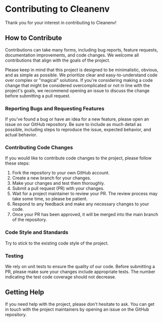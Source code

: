 # Contributing to Cleanenv

Thank you for your interest in contributing to Cleanenv!

## How to Contribute

Contributions can take many forms, including bug reports, feature requests, documentation improvements, and code changes. We welcome all contributions that align with the goals of the project.

Please keep in mind that this project is designed to be minimalistic, obvious, and as simple as possible. 
We prioritize clear and easy-to-understand code over complex or "magical" solutions. 
If you're considering making a code change that might be considered overcomplicated or not in line with the project's goals, 
we recommend opening an issue to discuss the change before submitting a pull request.

### Reporting Bugs and Requesting Features

If you've found a bug or have an idea for a new feature, please open an issue on our GitHub repository. Be sure to include as much detail as possible, including steps to reproduce the issue, expected behavior, and actual behavior.

### Contributing Code Changes

If you would like to contribute code changes to the project, please follow these steps:

1. Fork the repository to your own GitHub account.
2. Create a new branch for your changes.
3. Make your changes and test them thoroughly.
4. Submit a pull request (PR) with your changes.
5. Wait for a project maintainer to review your PR. The review process may take some time, so please be patient.
6. Respond to any feedback and make any necessary changes to your code.
7. Once your PR has been approved, it will be merged into the main branch of the repository.

### Code Style and Standards

Try to stick to the existing code style of the project.

### Testing

We rely on unit tests to ensure the quality of our code. 
Before submitting a PR, please make sure your changes include appropriate tests.
The number indicating the test code coverage should not decrease.

## Getting Help

If you need help with the project, please don't hesitate to ask. 
You can get in touch with the project maintainers by opening an issue on the GitHub repository.
